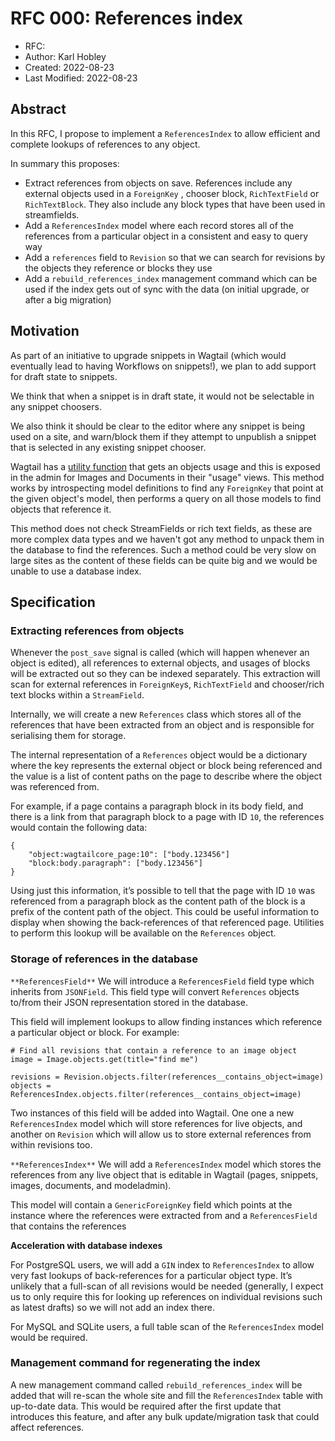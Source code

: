 # RFC 000: References index

- RFC:
- Author: Karl Hobley
- Created: 2022-08-23
- Last Modified: 2022-08-23

## Abstract

In this RFC, I propose to implement a `ReferencesIndex` to allow efficient and complete lookups of references to any object.

In summary this proposes:

- Extract references from objects on save. References include any external objects used in a `ForeignKey` , chooser block, `RichTextField` or `RichTextBlock`. They also include any block types that have been used in streamfields.
- Add a `ReferencesIndex` model where each record stores all of the references from a particular object in a consistent and easy to query way
- Add a `references` field to `Revision` so that we can search for revisions by the objects they reference or blocks they use
- Add a `rebuild_references_index` management command which can be used if the index gets out of sync with the data (on initial upgrade, or after a big migration)

## Motivation

As part of an initiative to upgrade snippets in Wagtail (which would eventually lead to having Workflows on snippets!), we plan to add support for draft state to snippets.

We think that when a snippet is in draft state, it would not be selectable in any snippet choosers.

We also think it should be clear to the editor where any snippet is being used on a site, and warn/block them if they attempt to unpublish a snippet that is selected in any existing snippet chooser.

Wagtail has a [utility function](https://github.com/wagtail/wagtail/blob/main/wagtail/admin/models.py#L27) that gets an objects usage and this is exposed in the admin for Images and Documents in their "usage" views. This method works by introspecting model definitions to find any `ForeignKey` that point at the given object's model, then performs a query on all those models to find objects that reference it.

This method does not check StreamFields or rich text fields, as these are more complex data types and we haven't got any method to unpack them in the database to find the references. Such a method could be very slow on large sites as the content of these fields can be quite big and we would be unable to use a database index.

## Specification

### Extracting references from objects

Whenever the `post_save` signal is called (which will happen whenever an object is edited), all references to external objects, and usages of blocks will be extracted out so they can be indexed separately. This extraction will scan for external references in `ForeignKey`s, `RichTextField` and chooser/rich text blocks within a `StreamField`.

Internally, we will create a new `References` class which stores all of the references that have been extracted from an object and is responsible for serialising them for storage.

The internal representation of a `References` object would be a dictionary where the key represents the external object or block being referenced and the value is a list of content paths on the page to describe where the object was referenced from.

For example, if a page contains a paragraph block in its body field, and there is a link from that paragraph block to a page with ID `10`, the references would contain the following data:


    {
        "object:wagtailcore_page:10": ["body.123456"]
        "block:body.paragraph": ["body.123456"]
    }


Using just this information, it’s possible to tell that the page with ID `10` was referenced from a paragraph block as the content path of the block is a prefix of the content path of the object. This could be useful information to display when showing the back-references of that referenced page. Utilities to perform this lookup will be available on the `References` object.

### Storage of references in the database

`**ReferencesField**`
We will introduce a `ReferencesField` field type which inherits from `JSONField`. This field type will convert `References` objects to/from their JSON representation stored in the database.

This field will implement lookups to allow finding instances which reference a particular object or block. For example:


    # Find all revisions that contain a reference to an image object
    image = Image.objects.get(title="find me")

    revisions = Revision.objects.filter(references__contains_object=image)
    objects = ReferencesIndex.objects.filter(references__contains_object=image)

Two instances of this field will be added into Wagtail. One one a new `ReferencesIndex` model which will store references for live objects, and another on `Revision` which will allow us to store external references from within revisions too.

`**ReferencesIndex**`
We will add a `ReferencesIndex` model which stores the references from any live object that is editable in Wagtail (pages, snippets, images, documents, and modeladmin).

This model will contain a `GenericForeignKey` field which points at the instance where the references were extracted from and a `ReferencesField` that contains the references

**Acceleration with database indexes**

For PostgreSQL users, we will add a `GIN` index to `ReferencesIndex` to allow very fast lookups of back-references for a particular object type. It’s unlikely that a full-scan of all revisions would be needed (generally, I expect us to only require this for looking up references on individual revisions such as latest drafts) so we will not add an index there.

For MySQL and SQLite users, a full table scan of the `ReferencesIndex` model would be required.

### Management command for regenerating the index

A new management command called `rebuild_references_index` will be added that will re-scan the whole site and fill the `ReferencesIndex` table with up-to-date data. This would be required after the first update that introduces this feature, and after any bulk update/migration task that could affect references.
